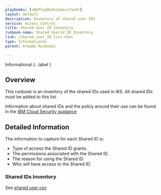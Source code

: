 ```yaml
---
playbooks: [<NoPlayBooksSpecified>]
layout: default
description: Inventory of shared user IDs
service: Access Control
title: Shared User ID Inventory
runbook-name: Shared Userid ID Inventory
link: /shared_user_ID_list.html
type: Informational
parent: Armada Runbooks

---
```


Informational
{: .label }

## Overview

This runbook is an inventory of the shared IDs used in IKS.
All shared IDs must be added to this list.

Information about shared IDs and the policy around their use can be found in the [IBM Cloud Security guidance](https://pages.github.ibm.com/ibmcloud/Security/guidance/Access-Control.html#used-by-people)

## Detailed Information

The information to capture for each Shared ID is:

- Type of access the Shared ID grants.
- The permissions associated with the Shared ID.
- The reason for using the Shared ID.
- Who will have access to the Shared ID.

### Shared IDs Inventory

See  [shared user csv](./shared_user_ID_list.csv)
